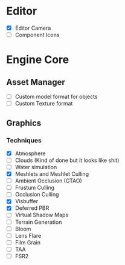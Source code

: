 # Editor
- [x] Editor Camera
- [ ] Component Icons

# Engine Core
## Asset Manager
- [ ] Custom model format for objects
- [ ] Custom Texture format

## Graphics
### Techniques
- [x] Atmosphere
- [ ] Clouds (Kind of done but it looks like shit)
- [ ] Water simulation
- [x] Meshlets and Meshlet Culling
- [ ] Ambient Occlusion (GTAO)
- [ ] Frustum Culling
- [ ] Occlusion Culling
- [x] Visbuffer
- [x] Deferred PBR
- [ ] Virtual Shadow Maps
- [ ] Terrain Generation
- [ ] Bloom
- [ ] Lens Flare
- [ ] Film Grain
- [ ] TAA
- [ ] FSR2
